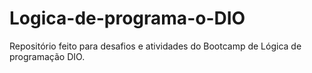 # Logica-de-programa-o-DIO
Repositório feito para desafios e atividades do Bootcamp de Lógica de programação DIO. 
